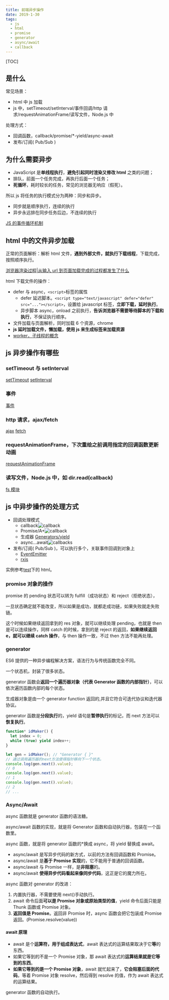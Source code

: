 ```yaml
---
title: 前端异步操作
date: 2019-1-30
tags:
  - js
  - html
  - promise
  - generator
  - async/await
  - callback
---
```


[TOC]

## 是什么

常见场景：

- html 中 js 加载
- js 中，setTimeout/setInterval/事件回调/http 请求/requestAnimationFrame/读写文件，Node.js 中

处理方式：

- 回调函数，callback/promise/\*-yield/async-await
- 发布/订阅( Pub/Sub )

## 为什么需要异步

- JavaScript 是**单线程执行**，**避免引起同时渲染又修改 html** 之类的问题；
- 排队，前面一个任务完成，再执行后面一个任务；
- **死循环**，耗时较长的任务，常见的浏览器无响应（假死）。

所以 js 将任务的执行模式分为两种：同步和异步。

- 同步就是顺序执行，连续的执行
- 异步永远排在同步任务后边，不连续的执行

[JS 的事件循环机制](./BLOG-JavaScript执行机制.md)

## html 中的文件异步加载

正常的页面解析：解析 html 文件，**遇到外部文件，就执行下载线程**，下载完成，按照顺序执行。

[浏览器渲染过程|从输入 url 到页面加载完成的过程都发生了什么](./3.浏览器原理/从输入url到页面加载完成的过程都发生了什么/BLOG-从输入url到页面加载完成的过程都发生了什么.md)

html 下载文件的操作：

- defer 与 async，`<script>`标签的属性
  - defer 延迟脚本。`<script type="text/javascript" defer="defer" src="..."></script>`，设置给 javascript 标签，**立即下载，延时执行**。
  - 异步脚本 async，onload 之前执行，**告诉浏览器不需要等待脚本的下载和执行**，不保证执行顺序。
- 文件加载与页面解析，同时加载 6 个资源，chrome
- **js 延时加载文件，懒加载，使用 js 来生成标签来加载资源**
- [worker，子线程的概念](https://developer.mozilla.org/zh-CN/docs/Web/API/Web_Workers_API)

## js 异步操作有哪些

### setTimeout 与 setInterval

[setTimeout](https://developer.mozilla.org/zh-CN/docs/Web/API/Window/setTimeout)
[setInterval](https://developer.mozilla.org/fr/docs/Web/API/WindowTimers/setInterval)

### 事件

[事件](https://developer.mozilla.org/zh-CN/docs/Web/API/Document_Object_Model/Events)

### http 请求，ajax/fetch

[ajax](https://developer.mozilla.org/zh-CN/docs/Web/Guide/AJAX/Getting_Started)
[fetch](https://developer.mozilla.org/zh-CN/docs/Web/API/Fetch_API/Using_Fetch)

### requestAnimationFrame，下次重绘之前调用指定的回调函数更新动画

[requestAnimationFrame](https://developer.mozilla.org/zh-CN/docs/Web/API/Window/requestAnimationFrame)

### 读写文件，Node.js 中，如 dir.read(callback)

[fs 模块](http://nodejs.cn/api/fs.html)

## js 中异步操作的处理方式

- 回调处理模式
  - callback![callback](./imgs/callbacks.jpg)
  - Promise/A+![callback](./imgs/promise.jpg)
  - 生成器 [Generators/yield](https://developer.mozilla.org/zh-CN/docs/Web/JavaScript/Reference/Global_Objects/Generator)
  - async...await![callbacks](./imgs/async...await.jpg)
- 发布/订阅( Pub/Sub )，可以执行多个，关联事件回调到对象上
  - [EventEmitter](http://nodejs.cn/api/events.html)
  - [rxjs](https://rxjs-cn.github.io/learn-rxjs-operators/operators/combination/combineall.html)

实例参考[test](./test/index.html)下的 html。

### promise 对象的操作

promise 的 pending 状态可以转为 fulfill（成功状态）和 reject（拒绝状态），

一旦状态确定就不能改变，所以如果是成功，就都走成功链，如果失败就走失败链。

这个时候如果继续返回拿到的 res 对象，就可以继续处理 pending，也就是 then 是可以连续操作，同样 catch 的时候，拿到的是 reject 的返回，**如果继续返回 e，就可以继续 catch 操作**，与 then 操作一致，不过 then 方法不能再处理。

### generator

ES6 提供的一种异步编程解决方案，语法行为与传统函数完全不同。

一个状态机，封装了很多状态。

generator 函数会**返回一个遍历器对象（代表 Generator 函数的内部指针）**，可以依次遍历函数内部的每个状态。

生成器对象是由一个 generator function 返回的,并且它符合可迭代协议和迭代器协议。

generator 函数是**分段执行**的，yield 语句是**暂停执行**的标记，而 next 方法可以**恢复执行**。

```js
function* idMaker() {
  let index = 0;
  while (true) yield index++;
}

let gen = idMaker(); // "Generator { }"
// 通过调用遍历器的next方法使得指针移向下一个状态。
console.log(gen.next().value);
// 0
console.log(gen.next().value);
// 1
console.log(gen.next().value);
// 2
// ...
```

### Async/Await

async 函数就是 generator 函数的语法糖。

async/await 函数的实现，就是将 Generator 函数和自动执行器，包装在一个函数里。

async 函数，就是将 generator 函数的\*换成 async，将 yield 替换成 await。

- async/await 是写异步代码的新方式，以前的方法有回调函数和 Promise。
- async/await 是**基于 Promise 实现**的，它不能用于普通的回调函数。
- async/await 与 Promise 一样，是**非阻塞**的。
- async/await **使得异步代码看起来像同步代码**，这正是它的魔力所在。

async 函数对 generator 的改进：

1. 内置执行器，不需要使用 next()手动执行。
2. await 命令后面**可以是 Promise 对象或原始类型的值**，yield 命令后面只能是 Thunk 函数或 Promise 对象。
3. **返回值是 Promise**。返回非 Promise 时，async 函数会把它包装成 Promise 返回。(Promise.resolve(value))

#### await 原理

- await 是个**运算符，用于组成表达式**，await 表达式的运算结果取决于它**等**的东西。
- 如果它等到的不是一个 Promise 对象，那 await 表达式的**运算结果就是它等到的东西**。
- **如果它等到的是一个 Promise 对象**，await 就忙起来了，**它会阻塞后面的代码**，等着 Promise 对象 resolve，然后得到 resolve 的值，作为 await 表达式的运算结果。

generator 函数的自动执行。
